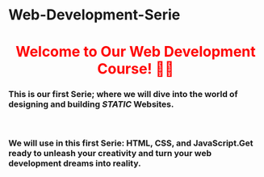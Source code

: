 # Web-Development-Serie
<h1 style="color:red" align="center">Welcome to Our Web Development Course! 👋🌐</h1> 
<h3>This is our first Serie; where we will dive into the world of designing and building <strong><i>STATIC</i></strong> Websites. </h3>
<br>
<h3>We will use in this first Serie: HTML, CSS, and JavaScript.Get ready to unleash your creativity and turn your web development dreams into reality.</h3>


